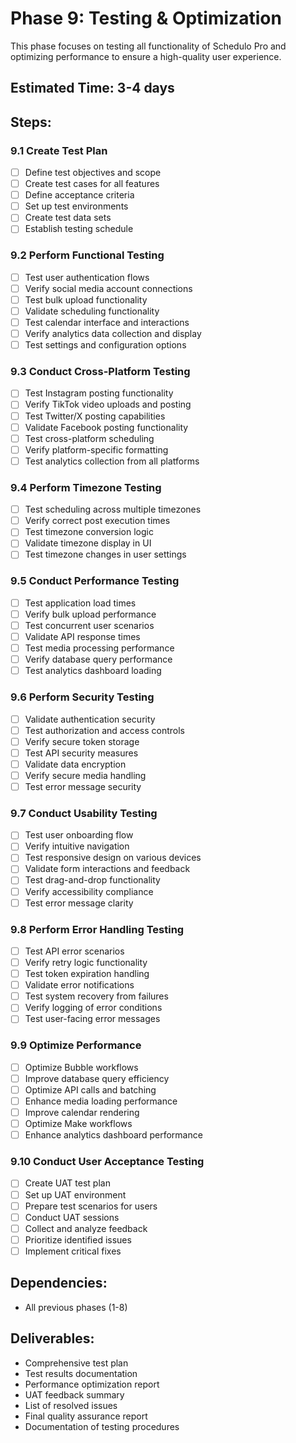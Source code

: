 # Phase 9: Testing & Optimization

This phase focuses on testing all functionality of Schedulo Pro and optimizing performance to ensure a high-quality user experience.

## Estimated Time: 3-4 days

## Steps:

### 9.1 Create Test Plan

- [ ] Define test objectives and scope
- [ ] Create test cases for all features
- [ ] Define acceptance criteria
- [ ] Set up test environments
- [ ] Create test data sets
- [ ] Establish testing schedule

### 9.2 Perform Functional Testing

- [ ] Test user authentication flows
- [ ] Verify social media account connections
- [ ] Test bulk upload functionality
- [ ] Validate scheduling functionality
- [ ] Test calendar interface and interactions
- [ ] Verify analytics data collection and display
- [ ] Test settings and configuration options

### 9.3 Conduct Cross-Platform Testing

- [ ] Test Instagram posting functionality
- [ ] Verify TikTok video uploads and posting
- [ ] Test Twitter/X posting capabilities
- [ ] Validate Facebook posting functionality
- [ ] Test cross-platform scheduling
- [ ] Verify platform-specific formatting
- [ ] Test analytics collection from all platforms

### 9.4 Perform Timezone Testing

- [ ] Test scheduling across multiple timezones
- [ ] Verify correct post execution times
- [ ] Test timezone conversion logic
- [ ] Validate timezone display in UI
- [ ] Test timezone changes in user settings

### 9.5 Conduct Performance Testing

- [ ] Test application load times
- [ ] Verify bulk upload performance
- [ ] Test concurrent user scenarios
- [ ] Validate API response times
- [ ] Test media processing performance
- [ ] Verify database query performance
- [ ] Test analytics dashboard loading

### 9.6 Perform Security Testing

- [ ] Validate authentication security
- [ ] Test authorization and access controls
- [ ] Verify secure token storage
- [ ] Test API security measures
- [ ] Validate data encryption
- [ ] Verify secure media handling
- [ ] Test error message security

### 9.7 Conduct Usability Testing

- [ ] Test user onboarding flow
- [ ] Verify intuitive navigation
- [ ] Test responsive design on various devices
- [ ] Validate form interactions and feedback
- [ ] Test drag-and-drop functionality
- [ ] Verify accessibility compliance
- [ ] Test error message clarity

### 9.8 Perform Error Handling Testing

- [ ] Test API error scenarios
- [ ] Verify retry logic functionality
- [ ] Test token expiration handling
- [ ] Validate error notifications
- [ ] Test system recovery from failures
- [ ] Verify logging of error conditions
- [ ] Test user-facing error messages

### 9.9 Optimize Performance

- [ ] Optimize Bubble workflows
- [ ] Improve database query efficiency
- [ ] Optimize API calls and batching
- [ ] Enhance media loading performance
- [ ] Improve calendar rendering
- [ ] Optimize Make workflows
- [ ] Enhance analytics dashboard performance

### 9.10 Conduct User Acceptance Testing

- [ ] Create UAT test plan
- [ ] Set up UAT environment
- [ ] Prepare test scenarios for users
- [ ] Conduct UAT sessions
- [ ] Collect and analyze feedback
- [ ] Prioritize identified issues
- [ ] Implement critical fixes

## Dependencies:
- All previous phases (1-8)

## Deliverables:
- Comprehensive test plan
- Test results documentation
- Performance optimization report
- UAT feedback summary
- List of resolved issues
- Final quality assurance report
- Documentation of testing procedures
